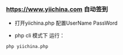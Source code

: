### https://www.yiichina.com 自动签到

- 打开yiichina.php 配置UserName PassWord

- php cli 模式下 运行：
```sh
php yiichina.php
```